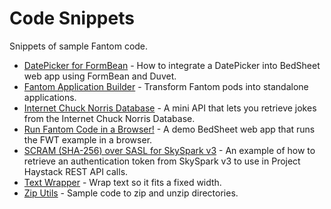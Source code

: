 # Code Snippets

Snippets of sample Fantom code.

 - [DatePicker for FormBean](https://bitbucket.org/snippets/fantomfactory/eK6EE) - How to integrate a DatePicker into BedSheet web app using FormBean and Duvet.
 - [Fantom Application Builder](https://bitbucket.org/snippets/fantomfactory/bEXMe) - Transform Fantom pods into standalone applications.
 - [Internet Chuck Norris Database](https://bitbucket.org/snippets/fantomfactory/6Kqoe) - A mini API that lets you retrieve jokes from the Internet Chuck Norris Database.
 - [Run Fantom Code in a Browser!](https://bitbucket.org/snippets/fantomfactory/xyd6o/run-fantom-code-in-a-browser) - A demo BedSheet web app that runs the FWT example in a browser.
 - [SCRAM (SHA-256) over SASL for SkySpark v3](https://bitbucket.org/snippets/fantomfactory/AqAKL) - An example of how to retrieve an authentication token from SkySpark v3 to use in Project Haystack REST API calls.
 - [Text Wrapper](https://bitbucket.org/snippets/fantomfactory/L6zBz/text-wrapper) - Wrap text so it fits a fixed width.
 - [Zip Utils](https://bitbucket.org/snippets/fantomfactory/987G7/zip-utils) - Sample code to zip and unzip directories.

